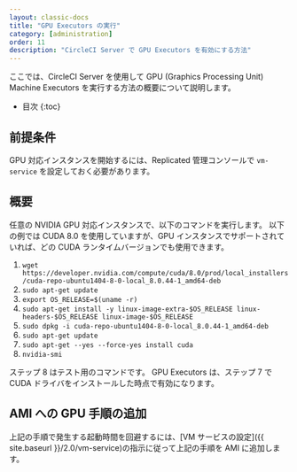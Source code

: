 ```yaml
---
layout: classic-docs
title: "GPU Executors の実行"
category: [administration]
order: 11
description: "CircleCI Server で GPU Executors を有効にする方法"
---
```


ここでは、CircleCI Server を使用して GPU (Graphics Processing Unit) Machine Executors を実行する方法の概要について説明します。

* 目次
{:toc}

## 前提条件

GPU 対応インスタンスを開始するには、Replicated 管理コンソールで `vm-service` を設定しておく必要があります。

## 概要

任意の NVIDIA GPU 対応インスタンスで、以下のコマンドを実行します。 以下の例では CUDA 8.0 を使用していますが、GPU インスタンスでサポートされていれば、どの CUDA ランタイムバージョンでも使用できます。

1. `wget https://developer.nvidia.com/compute/cuda/8.0/prod/local_installers/cuda-repo-ubuntu1404-8-0-local_8.0.44-1_amd64-deb`
2. `sudo apt-get update`
3. `export OS_RELEASE=$(uname -r)`
4. `sudo apt-get install -y linux-image-extra-$OS_RELEASE linux-headers-$OS_RELEASE linux-image-$OS_RELEASE`
5. `sudo dpkg -i cuda-repo-ubuntu1404-8-0-local_8.0.44-1_amd64-deb`
6. `sudo apt-get update`
7. `sudo apt-get --yes --force-yes install cuda`
8. `nvidia-smi`

ステップ 8 はテスト用のコマンドです。 GPU Executors は、ステップ 7 で CUDA ドライバをインストールした時点で有効になります。

## AMI への GPU 手順の追加

上記の手順で発生する起動時間を回避するには、[VM サービスの設定]({{ site.baseurl }}/2.0/vm-service)の指示に従って上記の手順を AMI に追加します。
